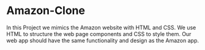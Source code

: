# Amazon-Clone
In this Project we mimics the Amazon website with HTML and CSS.  We use HTML to structure the web page components and CSS to style them. Our web app should have the same functionality and design as the Amazon app.
